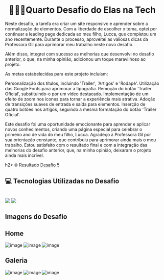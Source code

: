 <div align="center"> <h1> 👩🏾‍💻Quarto Desafio do Elas na Tech</h1> </div>


Neste desafio, a tarefa era criar um site responsivo e aprender sobre a normalização de elementos. Com a liberdade de escolher o tema, optei por continuar a leading page dedicada ao meu filho, Lucca, que completou um ano recentemente. Durante o processo, aproveitei as valiosas dicas da Professora Gil para aprimorar meu trabalho neste novo desafio.

Além disso, integrei com sucesso as melhorias que desenvolvi no desafio anterior, o que, na minha opinião, adicionou um toque maravilhoso ao projeto.

As metas estabelecidas para este projeto incluíam:

Personalização dos títulos, incluindo 'Trailer', 'Artigos' e 'Rodapé'.
Utilização das Google Fonts para aprimorar a tipografia.
Remoção do botão 'Trailer Oficial', substituindo-o por um vídeo destacado.
Implementação de um efeito de zoom nos ícones para tornar a experiência mais atrativa.
Adoção de transições suaves de entrada e saída para elementos.
Inserção de quatro botões nos artigos, seguindo a mesma formatação do botão 'Trailer Oficial'.

Este desafio foi uma oportunidade emocionante para aprender e aplicar novos conhecimentos, criando uma página especial para celebrar o primeiro ano de vida do meu filho, Lucca. Agradeço à Professora Gil por sua orientação constante, que contribuiu para aprimorar ainda mais o meu trabalho. Estou satisfeito com o resultado final e com a integração das melhorias do desafio anterior, que, na minha opinião, deixaram o projeto ainda mais incrível.

h2> 🌐 Resultado </h2> 
<a href="https://kathllynsantos.github.io/Elas-Na-Tech-Desafio5/" target="_blank"> Desafio 5</a>

<h2> 💻 Tecnologias Utilizadas no Desafio</h2>

<div stayle="display: inline_block"><br/>
<img src= "https://img.shields.io/badge/HTML5-E34F26?style=for-the-badge&logo=html5&logoColor=white"/>
<img src= "https://img.shields.io/badge/CSS3-1572B6?style=for-the-badge&logo=css3&logoColor=white"/>
</div>
<h2> Imagens do Desafio </h2>

## Home
![image](https://github.com/KathllynSantos/Elas-Na-Tech-Desafio5/assets/120657741/b611c04d-1229-4f98-967b-a6441df8f67e)
![image](https://github.com/KathllynSantos/Elas-Na-Tech-Desafio5/assets/120657741/2e0a75aa-163d-4674-ae6c-8d857e8c56bd)
![image](https://github.com/KathllynSantos/Elas-Na-Tech-Desafio5/assets/120657741/2981639a-f710-4d4e-9be7-32f4052299b9)


## Galeria
![image](https://github.com/KathllynSantos/Elas-Na-Tech-Desafio5/assets/120657741/b77ec49f-fb74-42f6-9a42-87a08f43243c)
![image](https://github.com/KathllynSantos/Elas-Na-Tech-Desafio5/assets/120657741/deb25a60-28b2-40b0-a285-eb68e9cd54c1)
![image](https://github.com/KathllynSantos/Elas-Na-Tech-Desafio5/assets/120657741/5d0db701-d935-4a4e-9006-48e7bd42aa3e)









